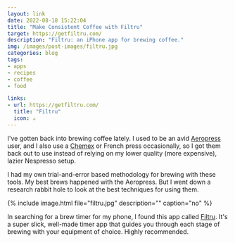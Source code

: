 ```yaml
---
layout: link
date: 2022-08-18 15:22:04
title: "Make Consistent Coffee with Filtru"
target: https://getfiltru.com/
description: "Filtru: an iPhone app for brewing coffee."
img: /images/post-images/filtru.jpg
categories: blog
tags:
- apps
- recipes
- coffee
- food

links:
- url: https://getfiltru.com/
  title: "Filtru"
  icon: ☕️
---
```


I've gotten back into brewing coffee lately. I used to be an avid [Aeropress](https://aeropress.com/ "Aeropress") user, and I also use a [Chemex](https://www.chemexcoffeemaker.com/ "Chemex") or French press occasionally, so I got them back out to use instead of relying on my lower quality (more expensive), lazier Nespresso setup.

I had my own trial-and-error based methodology for brewing with these tools. My best brews happened with the Aeropress. But I went down a research rabbit hole to look at the best techniques for using them.

{% include image.html file="filtru.jpg" description="" caption="no" %}

In searching for a brew timer for my phone, I found this app called [Filtru](https://getfiltru.com/ "Filtru"). It's a super slick, well-made timer app that guides you through each stage of brewing with your equipment of choice. Highly recommended.
